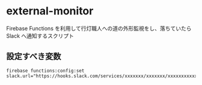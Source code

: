 external-monitor
================

Firebase Functions を利用して行灯職人への道の外形監視をし、落ちていたら Slack へ通知するスクリプト

設定すべき変数
--------------

```
firebase functions:config:set slack.url="https://hooks.slack.com/services/xxxxxxx/xxxxxxx/xxxxxxxxxxxxxxx"
```
